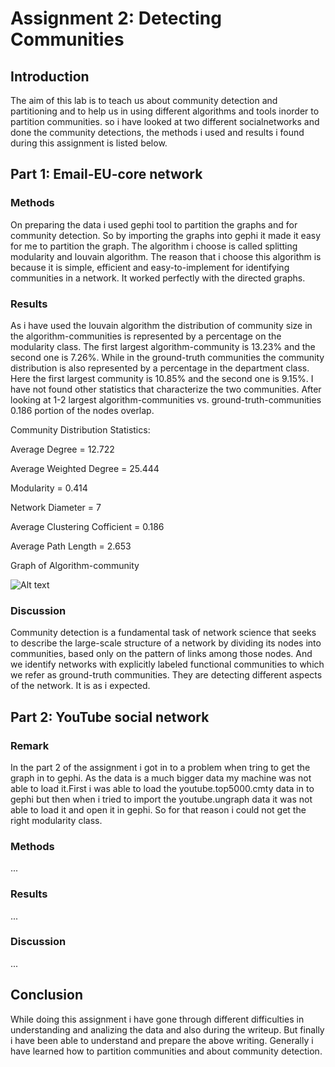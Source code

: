 # Assignment 2: Detecting Communities
<Fikir> <Awoke>


## Introduction
The aim of this lab is to teach us about community detection and partitioning and to help us in using different algorithms and tools inorder to partition communities. so i have looked at two different socialnetworks and done the community detections, the methods i used and results i found during this assignment is listed below.

## Part 1: Email-EU-core network
### Methods
On preparing the data i used gephi tool to partition the graphs and for community detection. So by importing the graphs into gephi it made it easy for me to partition the graph. The algorithm i choose is called splitting modularity and louvain algorithm. The reason that i choose this algorithm is because it is simple, efficient and easy-to-implement for identifying communities in a network. It worked perfectly with the directed graphs.  
### Results
As i have used the louvain algorithm the distribution of community size in the algorithm-communities is represented by a percentage on the modularity class. The first largest algorithm-community is 13.23% and the second one is 7.26%. While in the ground-truth communities the community distribution is also represented by a percentage in the department class. Here the first largest community is 10.85% and the second one is 9.15%.
I have not found other statistics that characterize the two communities. After looking at 1-2 largest algorithm-communities vs. ground-truth-communities 0.186 portion of the nodes overlap.

Community Distribution Statistics:

Average Degree = 12.722

Average Weighted Degree = 25.444

Modularity = 0.414

Network Diameter = 7

Average Clustering Cofficient = 0.186

Average Path Length = 2.653

Graph of Algorithm-community

![Alt text](emailnew.svg)

### Discussion
Community detection is a fundamental task of network science that seeks to describe the large-scale structure of a network by dividing its nodes into communities, based only on the pattern of links among those nodes. And we identify networks with explicitly labeled functional communities to which we refer as ground-truth communities. They are detecting different aspects of the network. It is as i expected. 

## Part 2: YouTube social network
### Remark
In the part 2 of the assignment i got in to a problem when tring to get the graph in to gephi. As the data is a much bigger data my machine was not able to load it.First i was able to load the youtube.top5000.cmty data in to gephi but then when i tried to import the youtube.ungraph data it was not able to load it and open it in gephi. So for that reason i could not get the right modularity class.   
### Methods
...
### Results
...
### Discussion
... 

## Conclusion
While doing this assignment i have gone through different difficulties in understanding and analizing the data and also during the writeup. But finally i have been able to understand and  prepare the above writing.
Generally i have learned how to partition communities and about community detection.  